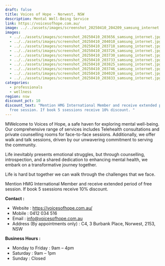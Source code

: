 ```yaml
---
draft: false
title: Voices of Hope - Norwest, NSW
description: Mental Well-Being Service
link: https://voicesofhope.com.au/
image: ../../assets/images/screenshot_20250410_204209_samsung_internet.jpg
images:
  - ../../assets/images/screenshot_20250410_203656_samsung_internet.jpg
  - ../../assets/images/screenshot_20250410_204010_samsung_internet.jpg
  - ../../assets/images/screenshot_20250410_203718_samsung_internet.jpg
  - ../../assets/images/screenshot_20250410_203726_samsung_internet.jpg
  - ../../assets/images/screenshot_20250410_203730_samsung_internet.jpg
  - ../../assets/images/screenshot_20250410_203733_samsung_internet.jpg
  - ../../assets/images/screenshot_20250410_203825_samsung_internet.jpg
  - ../../assets/images/screenshot_20250410_203746_samsung_internet.jpg
  - ../../assets/images/screenshot_20250410_204020_samsung_internet.jpg
  - ../../assets/images/screenshot_20250410_203833_samsung_internet.jpg
categories:
  - professionals
  - wellness
region: nsw
discount_pct: 10
discount_text: "Mention HMG International Member and receive extended period of
  free session. If book 5 ssessions receive 10% discount. "
---
```

MWelcome to Voices of Hope, a safe haven for exploring mental well-being. Our comprehensive range of services includes Telehealth consultations and private counselling rooms for face-to-face sessions. Additionally, we offer walk and talk sessions, driven by our unwavering commitment to serving the community.

Life inevitably presents emotional struggles, but through counselling, introspection, and a shared dedication to enhancing mental health, we embark on a transformative journey together.

Life is hard but together we can walk through the challenges that we face. 

Mention HMG International Member and receive extended period of free session. If book 5 ssessions receive 10% discount. 

**Contact :**

* Website : https://voicesofhope.com.au/
* Mobile : 0412 034 516
* Email : info@voicesofhope.com.au
* Address (By appointments only) : C4, 3 Burbank Place, Norwest, 2153, NSW[](tel:+61412034516)[](mailto:info@voicesofhope.com.au)

**Business Hours :**

* Monday to Friday : 9am – 4pm
* Saturday : 9am – 1pm
* Sunday : Closed
